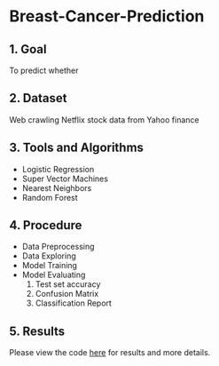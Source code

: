 # Breast-Cancer-Prediction
## 1. Goal
To predict whether 
## 2. Dataset
Web crawling Netflix stock data from Yahoo finance

## 3. Tools and Algorithms
- Logistic Regression
- Super Vector Machines
- Nearest Neighbors
- Random Forest

## 4. Procedure
- Data Preprocessing
- Data Exploring
- Model Training
- Model Evaluating
  1. Test set accuracy
  2. Confusion Matrix
  3. Classification Report

## 5. Results
Please view the code [here](https://github.com/eatingyeh/Netflix-Stock-Price-Prediction/blob/main/Netflix%20Stock%20Price%20Prediction.ipynb) for results and more details.
